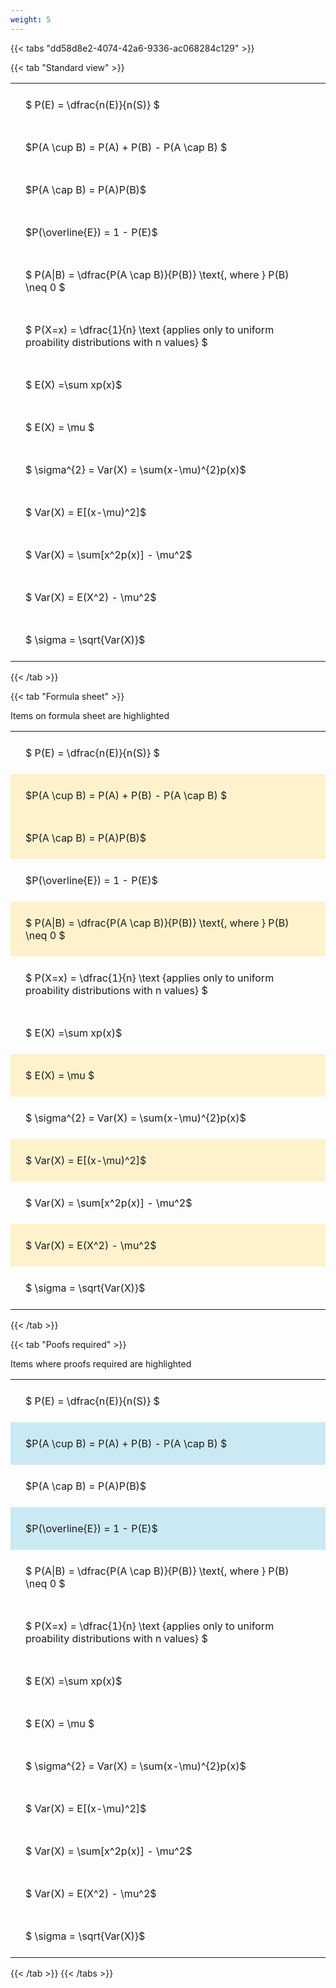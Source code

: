 ```yaml
---
weight: 5
---
```


{{< tabs "dd58d8e2-4074-42a6-9336-ac068284c129" >}}

{{< tab "Standard view" >}}

<style type="text/css">
#T_9b6e9 th.col_heading {
  text-align: left;
  font-size: 1em;
}
#T_9b6e9 td {
  text-align: left;
  font-size: 1em;
  padding: 1.5em;
}
</style>
<table id="T_9b6e9">
  <thead>
  </thead>
  <tbody>
    <tr>
      <td id="T_9b6e9_row0_col0" class="data row0 col0" >$ P(E) = \dfrac{n(E)}{n(S)} $</td>
    </tr>
    <tr>
      <td id="T_9b6e9_row1_col0" class="data row1 col0" >$P(A \cup B) = P(A) + P(B) - P(A \cap B) $</td>
    </tr>
    <tr>
      <td id="T_9b6e9_row2_col0" class="data row2 col0" >$P(A \cap B)  = P(A)P(B)$</td>
    </tr>
    <tr>
      <td id="T_9b6e9_row3_col0" class="data row3 col0" >$P(\overline{E}) = 1 - P(E)$</td>
    </tr>
    <tr>
      <td id="T_9b6e9_row4_col0" class="data row4 col0" >$ P(A|B) = \dfrac{P(A \cap B)}{P(B)} \text{, where } P(B) \neq 0 $</td>
    </tr>
    <tr>
      <td id="T_9b6e9_row5_col0" class="data row5 col0" >$ P(X=x) =  \dfrac{1}{n} 
\text {applies only to uniform proability distributions with n values} $</td>
    </tr>
    <tr>
      <td id="T_9b6e9_row6_col0" class="data row6 col0" >$ E(X) =\sum xp(x)$</td>
    </tr>
    <tr>
      <td id="T_9b6e9_row7_col0" class="data row7 col0" >$ E(X) = \mu $</td>
    </tr>
    <tr>
      <td id="T_9b6e9_row8_col0" class="data row8 col0" >$ \sigma^{2} = Var(X) = \sum(x-\mu)^{2}p(x)$</td>
    </tr>
    <tr>
      <td id="T_9b6e9_row9_col0" class="data row9 col0" >$ Var(X) = E[(x-\mu)^2]$</td>
    </tr>
    <tr>
      <td id="T_9b6e9_row10_col0" class="data row10 col0" >$ Var(X) = \sum[x^2p(x)] - \mu^2$</td>
    </tr>
    <tr>
      <td id="T_9b6e9_row11_col0" class="data row11 col0" >$ Var(X) = E(X^2) - \mu^2$</td>
    </tr>
    <tr>
      <td id="T_9b6e9_row12_col0" class="data row12 col0" >$ \sigma = \sqrt{Var(X)}$</td>
    </tr>
  </tbody>
</table>
{{< /tab >}}

{{< tab "Formula sheet" >}}

Items on formula sheet are highlighted 
<br>
<style type="text/css">
#T_27ae6 th.col_heading {
  text-align: left;
  font-size: 1em;
}
#T_27ae6 td {
  text-align: left;
  font-size: 1em;
  padding: 1.5em;
}
#T_27ae6_row0_col0, #T_27ae6_row3_col0, #T_27ae6_row5_col0, #T_27ae6_row6_col0, #T_27ae6_row8_col0, #T_27ae6_row10_col0, #T_27ae6_row12_col0 {
  background-color: rgba(0,0,0,0);
}
#T_27ae6_row1_col0, #T_27ae6_row2_col0, #T_27ae6_row4_col0, #T_27ae6_row7_col0, #T_27ae6_row9_col0, #T_27ae6_row11_col0 {
  background-color: rgba(255,194,10, 0.2);
}
</style>
<table id="T_27ae6">
  <thead>
  </thead>
  <tbody>
    <tr>
      <td id="T_27ae6_row0_col0" class="data row0 col0" >$ P(E) = \dfrac{n(E)}{n(S)} $</td>
    </tr>
    <tr>
      <td id="T_27ae6_row1_col0" class="data row1 col0" >$P(A \cup B) = P(A) + P(B) - P(A \cap B) $</td>
    </tr>
    <tr>
      <td id="T_27ae6_row2_col0" class="data row2 col0" >$P(A \cap B)  = P(A)P(B)$</td>
    </tr>
    <tr>
      <td id="T_27ae6_row3_col0" class="data row3 col0" >$P(\overline{E}) = 1 - P(E)$</td>
    </tr>
    <tr>
      <td id="T_27ae6_row4_col0" class="data row4 col0" >$ P(A|B) = \dfrac{P(A \cap B)}{P(B)} \text{, where } P(B) \neq 0 $</td>
    </tr>
    <tr>
      <td id="T_27ae6_row5_col0" class="data row5 col0" >$ P(X=x) =  \dfrac{1}{n} 
\text {applies only to uniform proability distributions with n values} $</td>
    </tr>
    <tr>
      <td id="T_27ae6_row6_col0" class="data row6 col0" >$ E(X) =\sum xp(x)$</td>
    </tr>
    <tr>
      <td id="T_27ae6_row7_col0" class="data row7 col0" >$ E(X) = \mu $</td>
    </tr>
    <tr>
      <td id="T_27ae6_row8_col0" class="data row8 col0" >$ \sigma^{2} = Var(X) = \sum(x-\mu)^{2}p(x)$</td>
    </tr>
    <tr>
      <td id="T_27ae6_row9_col0" class="data row9 col0" >$ Var(X) = E[(x-\mu)^2]$</td>
    </tr>
    <tr>
      <td id="T_27ae6_row10_col0" class="data row10 col0" >$ Var(X) = \sum[x^2p(x)] - \mu^2$</td>
    </tr>
    <tr>
      <td id="T_27ae6_row11_col0" class="data row11 col0" >$ Var(X) = E(X^2) - \mu^2$</td>
    </tr>
    <tr>
      <td id="T_27ae6_row12_col0" class="data row12 col0" >$ \sigma = \sqrt{Var(X)}$</td>
    </tr>
  </tbody>
</table>
{{< /tab >}}

{{< tab "Poofs required" >}}

Items where proofs required are highlighted 
<br>
<style type="text/css">
#T_766b5 th.col_heading {
  text-align: left;
  font-size: 1em;
}
#T_766b5 td {
  text-align: left;
  font-size: 1em;
  padding: 1.5em;
}
#T_766b5_row0_col0, #T_766b5_row2_col0, #T_766b5_row4_col0, #T_766b5_row5_col0, #T_766b5_row6_col0, #T_766b5_row7_col0, #T_766b5_row8_col0, #T_766b5_row9_col0, #T_766b5_row10_col0, #T_766b5_row11_col0, #T_766b5_row12_col0 {
  background-color: rgba(0,0,0,0);
}
#T_766b5_row1_col0, #T_766b5_row3_col0 {
  background-color: rgba(0,150,200, 0.2);
}
</style>
<table id="T_766b5">
  <thead>
  </thead>
  <tbody>
    <tr>
      <td id="T_766b5_row0_col0" class="data row0 col0" >$ P(E) = \dfrac{n(E)}{n(S)} $</td>
    </tr>
    <tr>
      <td id="T_766b5_row1_col0" class="data row1 col0" >$P(A \cup B) = P(A) + P(B) - P(A \cap B) $</td>
    </tr>
    <tr>
      <td id="T_766b5_row2_col0" class="data row2 col0" >$P(A \cap B)  = P(A)P(B)$</td>
    </tr>
    <tr>
      <td id="T_766b5_row3_col0" class="data row3 col0" >$P(\overline{E}) = 1 - P(E)$</td>
    </tr>
    <tr>
      <td id="T_766b5_row4_col0" class="data row4 col0" >$ P(A|B) = \dfrac{P(A \cap B)}{P(B)} \text{, where } P(B) \neq 0 $</td>
    </tr>
    <tr>
      <td id="T_766b5_row5_col0" class="data row5 col0" >$ P(X=x) =  \dfrac{1}{n} 
\text {applies only to uniform proability distributions with n values} $</td>
    </tr>
    <tr>
      <td id="T_766b5_row6_col0" class="data row6 col0" >$ E(X) =\sum xp(x)$</td>
    </tr>
    <tr>
      <td id="T_766b5_row7_col0" class="data row7 col0" >$ E(X) = \mu $</td>
    </tr>
    <tr>
      <td id="T_766b5_row8_col0" class="data row8 col0" >$ \sigma^{2} = Var(X) = \sum(x-\mu)^{2}p(x)$</td>
    </tr>
    <tr>
      <td id="T_766b5_row9_col0" class="data row9 col0" >$ Var(X) = E[(x-\mu)^2]$</td>
    </tr>
    <tr>
      <td id="T_766b5_row10_col0" class="data row10 col0" >$ Var(X) = \sum[x^2p(x)] - \mu^2$</td>
    </tr>
    <tr>
      <td id="T_766b5_row11_col0" class="data row11 col0" >$ Var(X) = E(X^2) - \mu^2$</td>
    </tr>
    <tr>
      <td id="T_766b5_row12_col0" class="data row12 col0" >$ \sigma = \sqrt{Var(X)}$</td>
    </tr>
  </tbody>
</table>
{{< /tab >}}
{{< /tabs >}}